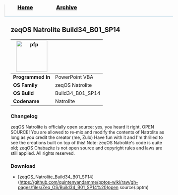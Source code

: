 <blockquote style="background: #0000;border-bottom: 1px solid #B2D2E1;height: 30px;margin: 0 -20px 20px;padding: 0px 20px 9px 40px;">
  <p style=""><a href="https://quintenvandamme.github.io/pptos-wiki/" style="font-size: 17px;font-weight: 900;font-style: normal;text-shadow: rgba(255,255,255,0.9) 0 1px 0;">Home</a>&nbsp;&nbsp;&nbsp;&nbsp;&nbsp;&nbsp;&nbsp;&nbsp;&nbsp;&nbsp;&nbsp;&nbsp;&nbsp;&nbsp;&nbsp;&nbsp;&nbsp;&nbsp;
    <a href="https://quintenvandamme.github.io/pptos-wiki/archive/" style="font-size: 17px;font-weight: 900;font-style: normal;text-shadow: rgba(255,255,255,0.9) 0 1px 0;">Archive</a>
  </p>
</blockquote>

## zeqOS Natrolite Build34_B01_SP14

| <a href="https://user-images.githubusercontent.com/58103738/188909046-d483da04-6000-4c94-a2ef-c90c10d7d0df.png"><img height="100" alt="pfp" src="https://user-images.githubusercontent.com/58103738/188909046-d483da04-6000-4c94-a2ef-c90c10d7d0df.png" /></a>| |
| ------------------------- | ----------------------------- |
| **Programmed In**         | PowerPoint VBA                |
| **OS Family**             | zeqOS Natrolite               |
| **OS Build**              | Build34_B01_SP14              |
| **Codename**              | Natrolite                     |

### Changelog

zeqOS Natrolite is officially open source: yes, you heard it right, OPEN SOURCE!
You are allowed to re-mix and modify the contents of Natrolite as long as you credit the creator (me, Zulo)
Have fun with it and I'm thrilled to see the creations built on top of this!
Note: zeqOS Natrolite's code is quite old; zeqOS Chabazite is not open source and copyright rules and laws are still applied. All rights reserved.

### Download

- [zeqOS_Natrolite_Build34_B01_SP14](https://github.com/quintenvandamme/pptos-wiki/raw/gh-pages/files/Zeq_OS/Build34_B01_SP14%20(open source).pptm)

<body style="background-image: url(https://raw.githubusercontent.com/hexa-one/pptos-wiki/gh-pages/assets/background/background.png);background-repeat: no-repeat;background-attachment: fixed;background-size: cover;">
